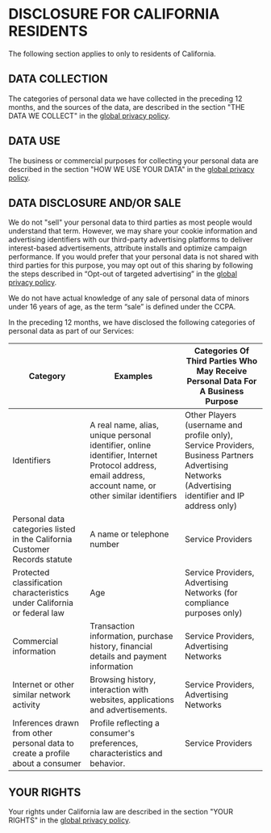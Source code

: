 # DISCLOSURE FOR CALIFORNIA RESIDENTS
The following section applies to only to residents of California.

## DATA COLLECTION
The categories of personal data we have collected in the preceding 12 months, 
and the sources of the data, are described in the section "THE DATA WE COLLECT" in the [global privacy policy](PrivacyPolicy.md).

## DATA USE
The business or commercial purposes for collecting your personal data are described in the section "HOW WE USE YOUR DATA" in the [global privacy policy](PrivacyPolicy.md).

## DATA DISCLOSURE AND/OR SALE
We do not "sell" your personal data to third parties as most people would understand that term. However, we may share your cookie information and advertising 
identifiers with our third-party advertising platforms to deliver interest-based advertisements, attribute installs and optimize campaign performance. 
If you would prefer that your personal data is not shared with third parties for this purpose, you may opt out of this sharing by following the steps described in “Opt-out of targeted advertising” 
in the [global privacy policy](PrivacyPolicy.md).

We do not have actual knowledge of any sale of personal data of minors under 16 years of age, as the term “sale” is defined under the CCPA.

In the preceding 12 months, we have disclosed the following categories of personal data as part of our Services:

| Category |	Examples |	Categories Of Third Parties Who May Receive Personal Data For A Business Purpose |
|------------------------------------ | -------------------------------------------- | --------------------------------------------------------------------------------- |
|Identifiers| A real name, alias, unique personal identifier, online identifier, Internet Protocol address, email address, account name, or other similar identifiers| Other Players (username and profile only), Service Providers, Business Partners Advertising Networks (Advertising identifier and IP address only)|
|Personal data categories listed in the California Customer Records statute|A name or telephone number|Service Providers|
|Protected classification characteristics under California or federal law|Age|Service Providers, Advertising Networks (for compliance purposes only)|
|Commercial information|Transaction information, purchase history, financial details and payment information| Service Providers, Advertising Networks|
|Internet or other similar network activity|Browsing history, interaction with websites, applications and advertisements.|Service Providers, Advertising Networks|
|Inferences drawn from other personal data to create a profile about a consumer|Profile reflecting a consumer's preferences, characteristics and behavior.|Service Providers|

## YOUR RIGHTS
Your rights under California law are described in the section "YOUR RIGHTS" in the [global privacy policy](PrivacyPolicy.md).
